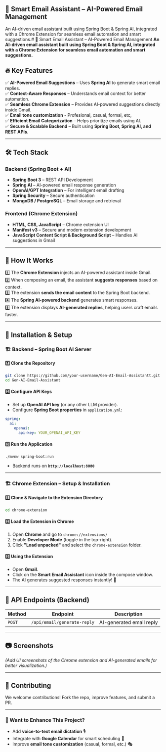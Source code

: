 ## 📩 Smart Email Assistant – AI-Powered Email Management

An AI-driven email assistant built using Spring Boot & Spring AI, integrated with a Chrome Extension for seamless email automation and smart suggestions.# 📩 Smart Email Assistant – AI-Powered Email Management
**An AI-driven email assistant built using Spring Boot & Spring AI, integrated with a Chrome Extension for seamless email automation and smart suggestions.**

## 🔥 Key Features
✅ **AI-Powered Email Suggestions** – Uses **Spring AI** to generate smart email replies.  
✅ **Context-Aware Responses** – Understands email context for better automation.  
✅ **Seamless Chrome Extension** – Provides AI-powered suggestions directly inside Gmail.  
✅ **Email tone customization** - Profesional, casual, formal, etc,  
✅ **Efficient Email Categorization** – Helps prioritize emails using AI.  
✅ **Secure & Scalable Backend** – Built using **Spring Boot, Spring AI, and REST APIs**.  

---

## 🛠️ Tech Stack
### **Backend (Spring Boot + AI)**
- **Spring Boot 3** – REST API Development  
- **Spring AI** – AI-powered email response generation  
- **OpenAI/GPT Integration** – For intelligent email drafting  
- **Spring Security** – Secure authentication  
- **MongoDB / PostgreSQL** – Email storage and retrieval  

### **Frontend (Chrome Extension)**
- **HTML, CSS, JavaScript** – Chrome extension UI  
- **Manifest v3** – Secure and modern extension development  
- **JavaScript Content Script & Background Script** – Handles AI suggestions in Gmail  

---

## 🎯 How It Works
1️⃣ The **Chrome Extension** injects an AI-powered assistant inside Gmail.  
2️⃣ When composing an email, the assistant **suggests responses** based on context.  
3️⃣ The extension **sends the email content** to the Spring Boot backend.  
4️⃣ The **Spring AI-powered backend** generates smart responses.  
5️⃣ The extension displays **AI-generated replies**, helping users craft emails faster.  

---

## 🚀 Installation & Setup  

### 🏗️ **Backend – Spring Boot AI Server**  
#### **1️⃣ Clone the Repository**  
```bash
git clone https://github.com/your-username/Gen-AI-Email-Assistantt.git
cd Gen-AI-Email-Assistant
```
#### **2️⃣ Configure API Keys**  
- Set up **OpenAI API key** (or any other LLM provider).  
- Configure **Spring Boot properties** in `application.yml`:  
```yaml
spring:
  ai:
    openai:
      api-key: YOUR_OPENAI_API_KEY
```

#### **3️⃣ Run the Application**  
```bash
./mvnw spring-boot:run
```
- Backend runs on **`http://localhost:8080`**  

---

### 🏗️ **Chrome Extension – Setup & Installation**  
#### **1️⃣ Clone & Navigate to the Extension Directory**  
```bash
cd chrome-extension
```

#### **2️⃣ Load the Extension in Chrome**  
1. Open **Chrome** and go to `chrome://extensions/`  
2. Enable **Developer Mode** (toggle in the top-right).  
3. Click **"Load unpacked"** and select the `chrome-extension` folder.  

#### **3️⃣ Using the Extension**  
- Open **Gmail**.  
- Click on the **Smart Email Assistant** icon inside the compose window.  
- The AI generates suggested responses instantly! 🚀  

---

## 📝 API Endpoints (Backend)  
| Method | Endpoint | Description |  
|--------|----------|-------------|  
| `POST` | `/api/email/generate-reply` | AI-generated email reply |  


---

## 📷 Screenshots  
*(Add UI screenshots of the Chrome extension and AI-generated emails for better visualization.)*  

---

## 🤝 Contributing  
We welcome contributions! Fork the repo, improve features, and submit a PR.  

---

### 🚀 Want to Enhance This Project?  
- Add **voice-to-text email dictation** 🎙️  
- Integrate with **Google Calendar** for smart scheduling 📅  
- Improve **email tone customization** (casual, formal, etc.) 🎭

